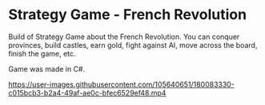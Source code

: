 # Strategy Game - French Revolution
Build of Strategy Game about the French Revolution. You can conquer provinces, build castles, earn gold, fight against AI, move across the board, finish the game, etc.

Game was made in C#.

https://user-images.githubusercontent.com/105640651/180083330-c015bcb3-b2a4-49af-ae0c-bfec6529ef48.mp4



